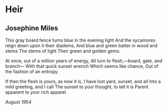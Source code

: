 # Heir
## Josephine Miles
This gray board fence turns blue in the evening light
And the sycamores reign down upon it their diadems,
And blue and green batter in wood and stems
The stems of light
Their green and golden gems.

At once, out of a million years of energy,
All turn to flesh,—board, gate, and branch—
With that quick sunset wrench
Which seems like chance,
Out of the fashion of an entropy.

If then the flesh is yours, as now it is,
I have lost yard, sunset, and all
Into a mild greeting, and I call
The sunset to your thought, to tell it is
Parent apparent to your rich apparel.


_August 1954_